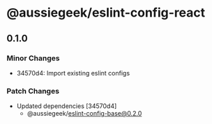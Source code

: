 # @aussiegeek/eslint-config-react

## 0.1.0
### Minor Changes

- 34570d4: Import existing eslint configs

### Patch Changes

- Updated dependencies [34570d4]
  - @aussiegeek/eslint-config-base@0.2.0
